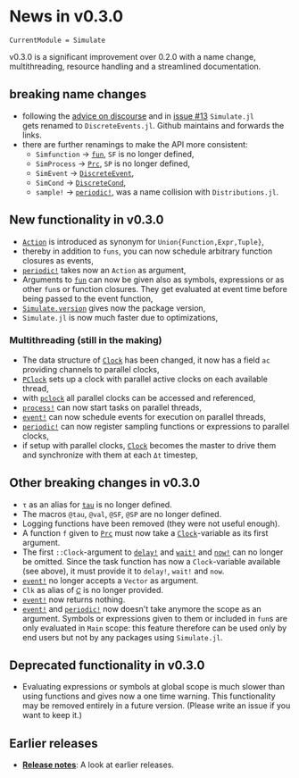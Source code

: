 # News in v0.3.0

```@meta
CurrentModule = Simulate
```
v0.3.0 is a significant improvement over 0.2.0 with a name change,
multithreading, resource handling and a streamlined documentation.

## breaking name changes
- following the [advice on discourse](https://discourse.julialang.org/t/simulate-v0-2-0-a-julia-package-for-discrete-event-simulation/31822) and in
  [issue #13](https://github.com/pbayer/Simulate.jl/issues/13) `Simulate.jl`  
  gets renamed to `DiscreteEvents.jl`. Github maintains and forwards the links.
- there are further renamings to make the API more consistent:
  - `Simfunction` → [`fun`](@ref), `SF` is no longer defined,
  - `SimProcess` → [`Prc`](@ref), `SP` is no longer defined,
  - `SimEvent` → [`DiscreteEvent`](@ref),
  - `SimCond` → [`DiscreteCond`](@ref),
  - `sample!` → [`periodic!`](@ref), was a name collision with `Distributions.jl`.

## New functionality in v0.3.0
- [`Action`](@ref) is introduced as synonym for `Union{Function,Expr,Tuple}`,
- thereby in addition to `funs`, you can now schedule arbitrary function
  closures as events,  
- [`periodic!`](@ref) takes now an `Action` as argument,
- Arguments to [`fun`](@ref) can now be given also as symbols, expressions or as
  other `fun`s or function closures. They get evaluated at event time before
  being passed to the event function,
- [`Simulate.version`](@ref) gives now the package version,
- `Simulate.jl` is now much faster due to optimizations,

### Multithreading (still in the making)
- The data structure of [`Clock`](@ref) has been changed, it now has a field
  `ac` providing channels to parallel clocks,  
- [`PClock`](@ref) sets up a clock with parallel active clocks on each available
  thread,
- with [`pclock`](@ref) all parallel clocks can be accessed and referenced,
- [`process!`](@ref) can now start tasks on parallel threads,
- [`event!`](@ref) can now schedule events for execution on parallel threads,
- [`periodic!`](@ref) can now register sampling functions or expressions to
  parallel clocks,
- if setup with parallel clocks, [`Clock`](@ref) becomes the master to drive
  them and synchronize with them at each `Δt` timestep,

## Other breaking changes in v0.3.0
- `τ` as an alias for [`tau`](@ref) is no longer defined.
- The macros `@tau`, `@val`, `@SF`, `@SP` are no longer defined.
- Logging functions have been removed (they were not useful enough).
- A function `f` given to [`Prc`](@ref) must now take a
  [`Clock`](@ref)-variable as its first argument.
- The first `::Clock`-argument to [`delay!`](@ref) and [`wait!`](@ref) and
  [`now!`](@ref) can no  longer be omitted. Since the task function has now a
  `Clock`-variable available (see above), it must provide it to `delay!`,
  `wait!` and `now`.
- [`event!`](@ref) no longer accepts a `Vector` as argument.
- `Clk` as alias of [`𝐶`](@ref) is no longer provided.
- [`event!`](@ref) now returns nothing.
- [`event!`](@ref) and [`periodic!`](@ref) now doesn't take anymore the scope
  as an argument. Symbols or expressions given to them or included in `fun`s
  are only evaluated in `Main` scope: this feature therefore can be
  used only by end users but not by any packages using `Simulate.jl`.

## Deprecated functionality in v0.3.0
- Evaluating expressions or symbols at global scope is much slower than using
  functions and gives now a one time warning. This functionality may be
  removed entirely in a future version. (Please write an issue if you want to
  keep it.)

## Earlier releases

- [**Release notes**](manual/history.md): A look at earlier releases.
